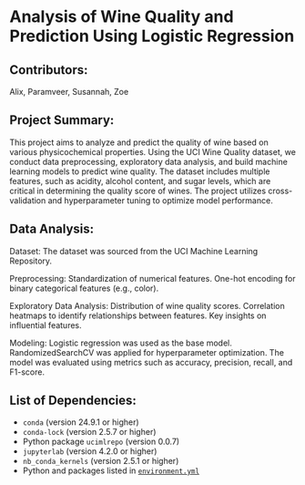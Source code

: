 # Analysis of Wine Quality and Prediction Using Logistic Regression

## Contributors:
Alix, Paramveer, Susannah, Zoe

## Project Summary:
This project aims to analyze and predict the quality of wine based on various physicochemical properties. Using the UCI Wine Quality dataset, we conduct data preprocessing, exploratory data analysis, and build machine learning models to predict wine quality. The dataset includes multiple features, such as acidity, alcohol content, and sugar levels, which are critical in determining the quality score of wines. The project utilizes cross-validation and hyperparameter tuning to optimize model performance.

## Data Analysis:
Dataset:
The dataset was sourced from the UCI Machine Learning Repository.

Preprocessing:
Standardization of numerical features.
One-hot encoding for binary categorical features (e.g., color).

Exploratory Data Analysis:
Distribution of wine quality scores.
Correlation heatmaps to identify relationships between features.
Key insights on influential features.

Modeling:
Logistic regression was used as the base model.
RandomizedSearchCV was applied for hyperparameter optimization.
The model was evaluated using metrics such as accuracy, precision, recall, and F1-score.

## List of Dependencies:
- `conda` (version 24.9.1 or higher)
- `conda-lock` (version 2.5.7 or higher)
- Python package `ucimlrepo` (version 0.0.7)
- `jupyterlab` (version 4.2.0 or higher)
- `nb_conda_kernels` (version 2.5.1 or higher)
- Python and packages listed in [`environment.yml`](https://github.com/UBC-MDS/group-2/blob/main/environment.yml)